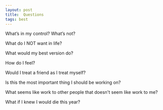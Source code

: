 ```yaml
---
layout: post
title:  Questions    
tags: best
---
```



What’s in my control? What’s not?

What do I NOT want in life?

What would my best version do? 

How do I feel?

Would I treat a friend as I treat myself?

Is this the most important thing I should be working on?

What seems like work to other people that doesn't seem like work to me?

What if I knew I would die this year? 


